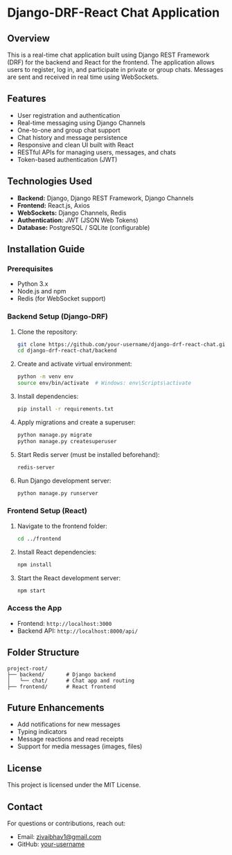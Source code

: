 # Django-DRF-React Chat Application

## Overview
This is a real-time chat application built using Django REST Framework (DRF) for the backend and React for the frontend. The application allows users to register, log in, and participate in private or group chats. Messages are sent and received in real time using WebSockets.

## Features
- User registration and authentication
- Real-time messaging using Django Channels
- One-to-one and group chat support
- Chat history and message persistence
- Responsive and clean UI built with React
- RESTful APIs for managing users, messages, and chats
- Token-based authentication (JWT)

## Technologies Used
- **Backend:** Django, Django REST Framework, Django Channels
- **Frontend:** React.js, Axios
- **WebSockets:** Django Channels, Redis
- **Authentication:** JWT (JSON Web Tokens)
- **Database:** PostgreSQL / SQLite (configurable)

## Installation Guide

### Prerequisites
- Python 3.x
- Node.js and npm
- Redis (for WebSocket support)

### Backend Setup (Django-DRF)
1. Clone the repository:
   ```bash
   git clone https://github.com/your-username/django-drf-react-chat.git
   cd django-drf-react-chat/backend
   ```
2. Create and activate virtual environment:
   ```bash
   python -m venv env
   source env/bin/activate  # Windows: env\Scripts\activate
   ```
3. Install dependencies:
   ```bash
   pip install -r requirements.txt
   ```
4. Apply migrations and create a superuser:
   ```bash
   python manage.py migrate
   python manage.py createsuperuser
   ```
5. Start Redis server (must be installed beforehand):
   ```bash
   redis-server
   ```
6. Run Django development server:
   ```bash
   python manage.py runserver
   ```

### Frontend Setup (React)
1. Navigate to the frontend folder:
   ```bash
   cd ../frontend
   ```
2. Install React dependencies:
   ```bash
   npm install
   ```
3. Start the React development server:
   ```bash
   npm start
   ```

### Access the App
- Frontend: `http://localhost:3000`
- Backend API: `http://localhost:8000/api/`

## Folder Structure
```
project-root/
├── backend/       # Django backend
│   └── chat/      # Chat app and routing
├── frontend/      # React frontend
```

## Future Enhancements
- Add notifications for new messages
- Typing indicators
- Message reactions and read receipts
- Support for media messages (images, files)

## License
This project is licensed under the MIT License.

## Contact
For questions or contributions, reach out:
- Email: zivaibhav1@gmail.com
- GitHub: [your-username](https://github.com/your-username/)

